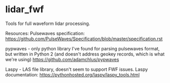 # lidar_fwf
Tools for full waveform lidar processing.

Resources:
Pulsewaves specification: https://github.com/PulseWaves/Specification/blob/master/specification.rst

pypwaves - only python library I've found for parsing pulsewaves format, but written in Python 2 (and doesn't address geokey records, which is what we're using)
https://github.com/adamchlus/pypwaves

Laspy - LAS file library, doesn't seem to support FWF issues.
Laspy documentation: https://pythonhosted.org/laspy/laspy_tools.html

